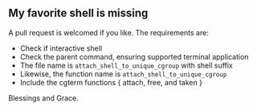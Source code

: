 
## My favorite shell is missing

A pull request is welcomed if you like. The requirements are:

- Check if interactive shell
- Check the parent command, ensuring supported terminal application 
- The file name is `attach_shell_to_unique_cgroup` with shell suffix
- Likewise, the function name is `attach_shell_to_unique_cgroup`
- Include the cgterm functions { attach, free, and taken }

Blessings and Grace.

